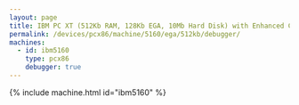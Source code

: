 ```yaml
---
layout: page
title: IBM PC XT (512Kb RAM, 128Kb EGA, 10Mb Hard Disk) with Enhanced Color Display and Debugger
permalink: /devices/pcx86/machine/5160/ega/512kb/debugger/
machines:
  - id: ibm5160
    type: pcx86
    debugger: true
---
```


{% include machine.html id="ibm5160" %}
